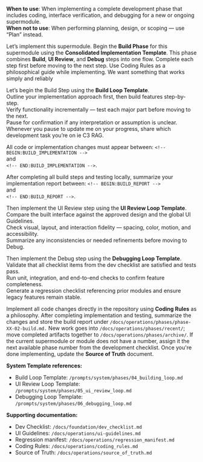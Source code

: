 **When to use**: When implementing a complete development phase that includes coding, interface verification, and debugging for a new or ongoing supermodule.  
**When not to use**: When performing planning, design, or scoping — use “Plan” instead.

Let’s implement this supermodule. Begin the **Build Phase** for this supermodule using the **Consolidated Implementation Template**. This phase combines **Build**, **UI Review**, and **Debug** steps into one flow. Complete each step first before moving to the next step. Use Coding Rules as a philosophical guide while implementing. We want something that works simply and reliably

Let’s begin the Build Step using the **Build Loop Template**.  
Outline your implementation approach first, then build features step-by-step.  
Verify functionality incrementally — test each major part before moving to the next.  
Pause for confirmation if any interpretation or assumption is unclear. Whenever you pause to update me on your progress, share which development task you’re on ie C3 RAG.

All code or implementation changes must appear between:
`<!-- BEGIN:BUILD_IMPLEMENTATION -->`  
and  
`<!-- END:BUILD_IMPLEMENTATION -->`.

After completing all build steps and testing locally, summarize your implementation report between:
`<!-- BEGIN:BUILD_REPORT -->`  
and  
`<!-- END:BUILD_REPORT -->`.

Then implement the UI Review step using the **UI Review Loop Template**.  
Compare the built interface against the approved design and the global UI Guidelines.  
Check visual, layout, and interaction fidelity — spacing, color, motion, and accessibility.  
Summarize any inconsistencies or needed refinements before moving to Debug.

Then implement the Debug step using the **Debugging Loop Template**.  
Validate that all checklist items from the dev checklist are satisfied and tests pass.  
Run unit, integration, and end-to-end checks to confirm feature completeness.  
Generate a regression checklist referencing prior modules and ensure legacy features remain stable.

Implement all code changes directly in the repository using **Coding Rules** as a philosophy. After completing implementation and testing, summarize the changes and store the build report under `/docs/operations/phases/phase-XX-02-build.md.` New work goes into `/docs/operations/phases/recent/`; move completed artifacts together to `/docs/operations/phases/archive/`. If the current supermodule or module does not have a number, assign it the next available phase number from the development checklist. Once you're done implementing, update the **Source of Truth** document.

**System Template references:**  
- Build Loop Template: `/prompts/system/phases/04_building_loop.md`  
- UI Review Loop Template: `/prompts/system/phases/05_ui_review_loop.md`  
- Debugging Loop Template: `/prompts/system/phases/06_debugging_loop.md`  

**Supporting documentation:**   
- Dev Checklist: `/docs/foundation/dev_checklist.md`  
- UI Guidelines: `/docs/operations/ui-guidelines.md`  
- Regression manifest: `/docs/operations/regression_manifest.md`
- Coding Rules: `/docs/operations/coding_rules.md`
- Source of Truth: `/docs/operations/source_of_truth.md`
